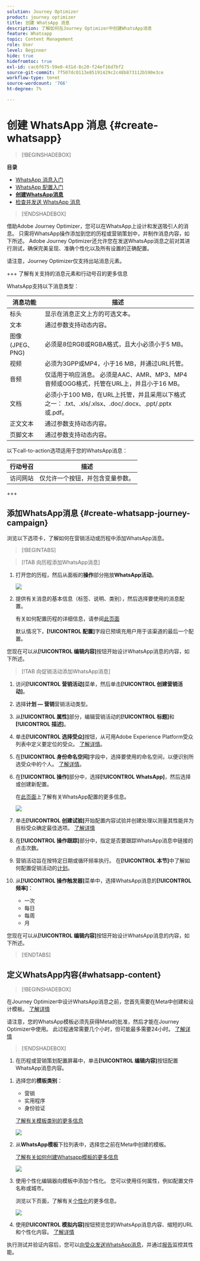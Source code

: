 ```yaml
---
solution: Journey Optimizer
product: journey optimizer
title: 创建 WhatsApp 消息
description: 了解如何在Journey Optimizer中创建WhatsApp消息
feature: Whatsapp
topic: Content Management
role: User
level: Beginner
hide: true
hidefromtoc: true
exl-id: cac6f675-59e0-431d-8c20-f24ef16d7bf2
source-git-commit: 7f507dc0113e85191429c2c48b873112b590e3ce
workflow-type: tm+mt
source-wordcount: '766'
ht-degree: 7%

---
```



# 创建 WhatsApp 消息 {#create-whatsapp}

>[!BEGINSHADEBOX]

**目录**

* [WhatsApp 消息入门](get-started-whatsapp.md)
* [WhatsApp 配置入门](whatsapp-configuration.md)
* **[创建WhatsApp消息](create-whatsapp.md)**
* [检查并发送 WhatsApp 消息](send-whatsapp.md)

>[!ENDSHADEBOX]

借助Adobe Journey Optimizer，您可以在WhatsApp上设计和发送吸引人的消息。 只需将WhatsApp操作添加到您的历程或营销策划中，并制作消息内容，如下所述。 Adobe Journey Optimizer还允许您在发送WhatsApp消息之前对其进行测试，确保完美呈现、准确个性化以及所有设置的正确配置。

请注意，Journey Optimizer仅支持出站消息元素。

+++ 了解有关支持的消息元素和行动号召的更多信息

WhatsApp支持以下消息类型：

| 消息功能 | 描述 |
|-|-|
| 标头 | 显示在消息正文上方的可选文本。 |
| 文本 | 通过参数支持动态内容。 |
| 图像(JPEG、PNG) | 必须是8位RGB或RGBA格式，且大小必须小于5 MB。 |
| 视频 | 必须为3GPP或MP4，小于16 MB，并通过URL托管。 |
| 音频 | 仅适用于响应消息。 必须是AAC、AMR、MP3、MP4音频或OGG格式，托管在URL上，并且小于16 MB。 |
| 文档 | 必须小于100 MB，在URL上托管，并且采用以下格式之一： .txt、.xls/.xlsx、.doc/.docx、.ppt/.pptx或.pdf。 |
| 正文文本 | 通过参数支持动态内容。 |
| 页脚文本 | 通过参数支持动态内容。 |

以下call-to-action选项适用于您的WhatsApp消息：

| 行动号召 | 描述 |
|-|-|
| 访问网站 | 仅允许一个按钮，并包含变量参数。 |


+++

## 添加WhatsApp消息 {#create-whatsapp-journey-campaign}

浏览以下选项卡，了解如何在营销活动或历程中添加WhatsApp消息。

>[!BEGINTABS]

>[!TAB 向历程添加WhatsApp消息]

1. 打开您的历程，然后从面板的&#x200B;**操作**&#x200B;部分拖放&#x200B;**WhatsApp活动**。

   ![](assets/whatsapp-create-jo.png)

1. 提供有关消息的基本信息（标签、说明、类别），然后选择要使用的消息配置。

   有关如何配置历程的详细信息，请参阅[此页面](../building-journeys/journey-gs.md)

   默认情况下，**[!UICONTROL 配置]**&#x200B;字段已预填充用户用于该渠道的最后一个配置。

您现在可以从&#x200B;**[!UICONTROL 编辑内容]**&#x200B;按钮开始设计WhatsApp消息的内容，如下所述。

>[!TAB 向促销活动添加WhatsApp消息]

1. 访问&#x200B;**[!UICONTROL 营销活动]**&#x200B;菜单，然后单击&#x200B;**[!UICONTROL 创建营销活动]**。

1. 选择&#x200B;**计划 — 营销**&#x200B;营销活动类型。

1. 从&#x200B;**[!UICONTROL 属性]**&#x200B;部分，编辑营销活动的&#x200B;**[!UICONTROL 标题]**&#x200B;和&#x200B;**[!UICONTROL 描述]**。

1. 单击&#x200B;**[!UICONTROL 选择受众]**&#x200B;按钮，从可用Adobe Experience Platform受众列表中定义要定位的受众。 [了解详情](../audience/about-audiences.md)。

1. 在&#x200B;**[!UICONTROL 身份命名空间]**&#x200B;字段中，选择要使用的命名空间，以便识别所选受众中的个人。 [了解详情](../event/about-creating.md#select-the-namespace)。

1. 在&#x200B;**[!UICONTROL 操作]**&#x200B;部分中，选择&#x200B;**[!UICONTROL WhatsApp]**，然后选择或创建新配置。

   在[此页面](whatsapp-configuration.md)上了解有关WhatsApp配置的更多信息。

   ![](assets/whatsapp-campaign-1.png)

1. 单击&#x200B;**[!UICONTROL 创建试验]**&#x200B;开始配置内容试验并创建处理以测量其性能并为目标受众确定最佳选项。 [了解详情](../content-management/content-experiment.md)

1. 在&#x200B;**[!UICONTROL 操作跟踪]**&#x200B;部分中，指定是否要跟踪WhatsApp消息中链接的点击次数。

1. 营销活动旨在按特定日期或循环频率执行。 在&#x200B;**[!UICONTROL 本节]**&#x200B;中了解如何配置促销活动的[计划](../campaigns/create-campaign.md#schedule)。

1. 从&#x200B;**[!UICONTROL 操作触发器]**&#x200B;菜单中，选择WhatsApp消息的&#x200B;**[!UICONTROL 频率]**：

   * 一次
   * 每日
   * 每周
   * 月

您现在可以从&#x200B;**[!UICONTROL 编辑内容]**&#x200B;按钮开始设计WhatsApp消息的内容，如下所述。

>[!ENDTABS]

## 定义WhatsApp内容{#whatsapp-content}

>[!BEGINSHADEBOX]

在Journey Optimizer中设计WhatsApp消息之前，您首先需要在Meta中创建和设计模板。 [了解详情](https://www.facebook.com/business/help/2055875911147364?id=2129163877102343)

请注意，您的WhatsApp模板必须先获得Meta的批准，然后才能在Journey Optimizer中使用。 此过程通常需要几个小时，但可能最多需要24小时。 [了解详情](https://developers.facebook.com/docs/whatsapp/message-templates/guidelines/#approval-process)

>[!ENDSHADEBOX]

1. 在历程或营销策划配置屏幕中，单击&#x200B;**[!UICONTROL 编辑内容]**&#x200B;按钮配置WhatsApp消息内容。

<!--
1. Select **[!UICONTROL Template message]**.
-->

1. 选择您的&#x200B;**模板类别**：

   * 营销
   * 实用程序
   * 身份验证

   [了解有关模板类别的更多信息](https://developers.facebook.com/docs/whatsapp/updates-to-pricing/new-template-guidelines/#template-category-guidelines)

   ![](assets/whatsapp-design-1.png)

1. 从&#x200B;**WhatsApp模板**&#x200B;下拉列表中，选择您之前在Meta中创建的模板。

   [了解有关如何创建Whatsapp模板的更多信息](https://www.facebook.com/business/help/2055875911147364?id=2129163877102343)

   ![](assets/whatsapp-design-2.png)

1. 使用个性化编辑器向模板中添加个性化。 您可以使用任何属性，例如配置文件名称或城市。

   浏览以下页面，了解有关[个性化](../personalization/personalize.md)的更多信息。

   ![](assets/whatsapp-design-3.png)

1. 使用&#x200B;**[!UICONTROL 模拟内容]**&#x200B;按钮预览您的WhatsApp消息内容、缩短的URL和个性化内容。 [了解详情](send-whatsapp.md)

执行测试并验证内容后，您可以[向受众发送WhatsApp消息](send-whatsapp.md)，并通过[报告](../reports/campaign-global-report-cja.md)监控其性能。

<!--
* **[!UICONTROL Template message]**: Predefined message imported from Meta into Journey Optimizer. These are intended for sending notifications, alerts, or updates to your customers.

* **[!UICONTROL Response message]**: Message created in Journey Optimizer and sent in reply to customer queries or interactions.

>[!BEGINTABS]

>[!TAB Template message]

1. From the journey or campaign configuration screen, click the **[!UICONTROL Edit content]** button to configure the WhatsApp message content.

1. Select **[!UICONTROL Template message]**.

1. Choose your Template category. [Learn more](https://developers.facebook.com/docs/WhatsApp/updates-to-pricing/new-template-guidelines/)

1. From the **WhatsApp template** drop-down, select your previously created template designed in Meta.

1. Use the personalization editor to define content, add personalization and dynamic content. You can use any attribute, such as the profile name or city for example. You can also define conditional rules. Browse to the following pages to learn more about [personalization](../personalization/personalize.md) and [dynamic content](../personalization/get-started-dynamic-content.md) in the personalization editor.

1. Use the **[!UICONTROL Simulate content]** button to preview your WhatsApp message content, shortened URLs, and personalized content. [Learn more](send-whatsapp.md)

Once you have performed your tests and validated the content, you can send your WhatsApp message to your audience. These steps are detailed on [this page](send-whatsapp.md)

>[!TAB Response message]

1. From the journey or campaign configuration screen, click the **[!UICONTROL Edit content]** button to configure the WhatsApp message content.

1. Select **[!UICONTROL Response message]**.

1. Enter your text in the **[!UICONTROL Body]** field.

1. Use the personalization editor to define content, add personalization and dynamic content. You can use any attribute, such as the profile name or city for example. You can also define conditional rules. Browse to the following pages to learn more about [personalization](../personalization/personalize.md) and [dynamic content](../personalization/get-started-dynamic-content.md) in the personalization editor.

1. Use the **[!UICONTROL Simulate content]** button to preview your WhatsApp message content, shortened URLs, and personalized content. [Learn more](send-whatsapp.md)

Once you have performed your tests and validated the content, you can send your WhatsApp message to your audience. These steps are detailed on [this page](send-whatsapp.md)

>[!ENDTABS]
-->
